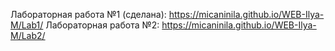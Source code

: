 Лабораторная работа №1 (сделана): https://micaninila.github.io/WEB-Ilya-M/Lab1/
Лабораторная работа №2: https://micaninila.github.io/WEB-Ilya-M/Lab2/
